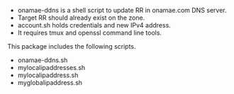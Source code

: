 * onamae-ddns is a shell script to update RR in onamae.com DNS server.
* Target RR should already exist on the zone.
* account.sh holds credentials and new IPv4 address.
* It requires tmux and openssl command line tools.

This package includes the following scripts.

* onamae-ddns.sh
* mylocalipaddresses.sh
* mylocalipaddress.sh
* myglobalipaddress.sh


